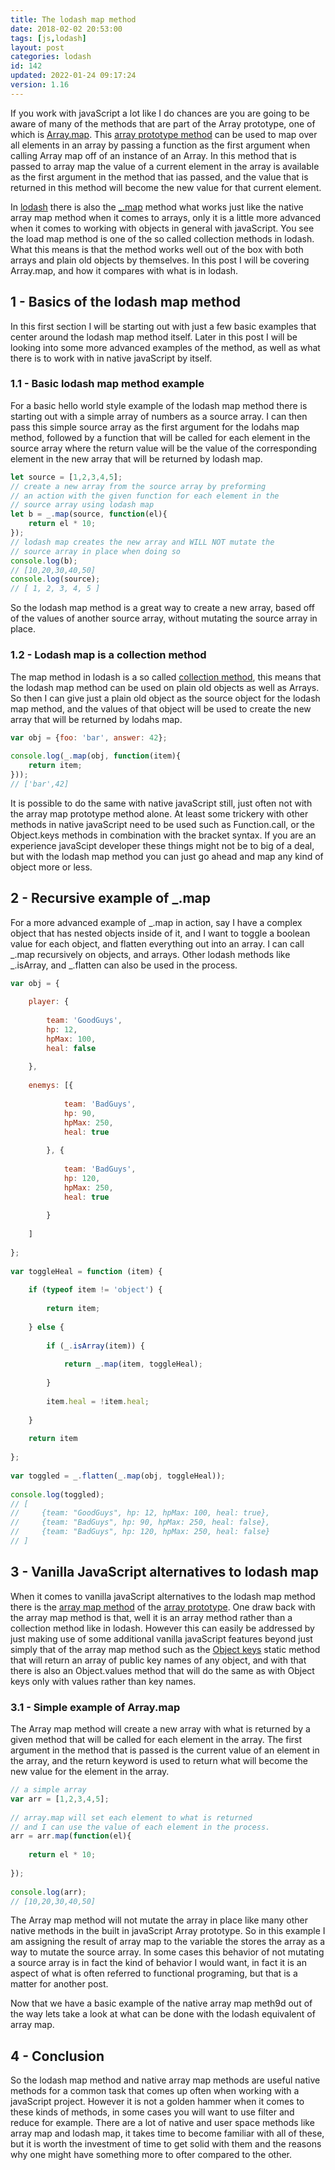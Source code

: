 ```yaml
---
title: The lodash map method
date: 2018-02-02 20:53:00
tags: [js,lodash]
layout: post
categories: lodash
id: 142
updated: 2022-01-24 09:17:24
version: 1.16
---
```


If you work with javaScript a lot like I do chances are you are going to be aware of many of the methods that are part of the Array prototype, one of which is [Array.map](https://developer.mozilla.org/en-US/docs/Web/JavaScript/Reference/Global_Objects/Array/map). This [array prototype method](https://developer.mozilla.org/en-US/docs/Web/JavaScript/Reference/Global_Objects/Array) can be used to map over all elements in an array by passing a function as the first argument when calling Array map off of an instance of an Array. In this method that is passed to array map the value of a current element in the array is available as the first argument in the method that ias passed, and the value that is returned in this method will become the new value for that current element.

In [lodash](https://lodash.com/) there is also the [\_.map](https://lodash.com/docs/4.17.4#map) method what works just like the native array map method when it comes to arrays, only it is a little more advanced when it comes to working with objects in general with javaScript. You see the load map method is one of the so called collection methods in lodash. What this means is that the method works well out of the box with both arrays and plain old objects by themselves. In this post I will be covering Array.map, and how it compares with what is in lodash.

<!-- more -->


## 1 - Basics of the lodash map method

In this first section I will be starting out with just a few basic examples that center around the lodash map method itself. Later in this post I will be looking into some more advanced examples of the method, as well as what there is to work with in native javaScript by itself.

### 1.1 - Basic lodash map method example

For a basic hello world style example of the lodash map method there is starting out with a simple array of numbers as a source array. I can then pass this simple source array as the first argument for the lodahs map method, followed by a function that will be called for each element in the source array where the return value will be the value of the corresponding element in the new array that will be returned by lodash map.

```js
let source = [1,2,3,4,5];
// create a new array from the source array by preforming
// an action with the given function for each element in the
// source array using lodash map
let b = _.map(source, function(el){
    return el * 10;
});
// lodash map creates the new array and WILL NOT mutate the 
// source array in place when doing so
console.log(b);
// [10,20,30,40,50]
console.log(source);
// [ 1, 2, 3, 4, 5 ]
```

So the lodash map method is a great way to create a new array, based off of the values of another source array, without mutating the source array in place.

### 1.2 - Lodash map is a collection method

The map method in lodash is a so called [collection method](/2022/01/14/lodash_collection/), this means that the lodash map method can be used on plain old objects as well as Arrays. So then I can give just a plain old object as the source object for the lodash map method, and the values of that object will be used to create the new array that will be returned by lodahs map.

```js
var obj = {foo: 'bar', answer: 42};
 
console.log(_.map(obj, function(item){
    return item;
}));
// ['bar',42]
```

It is possible to do the same with native javaScript still, just often not with the array map prototype method alone. At least some trickery with other methods in native javaScript need to be used such as Function.call, or the Object.keys methods in combination with the bracket syntax. If you are an experience javaScipt developer these things might not be to big of a deal, but with the lodash map method you can just go ahead and map any kind of object more or less.

## 2 - Recursive example of \_.map

For a more advanced example of \_.map in action, say I have a complex object that has nested objects inside of it, and I want to toggle a boolean value for each object, and flatten everything out into an array. I can call \_.map recursively on objects, and arrays. Other lodash methods like \_.isArray, and \_.flatten can also be used in the process.

```js
var obj = {
 
    player: {
 
        team: 'GoodGuys',
        hp: 12,
        hpMax: 100,
        heal: false
 
    },
 
    enemys: [{
 
            team: 'BadGuys',
            hp: 90,
            hpMax: 250,
            heal: true
 
        }, {
 
            team: 'BadGuys',
            hp: 120,
            hpMax: 250,
            heal: true
 
        }
 
    ]
 
};
 
var toggleHeal = function (item) {
 
    if (typeof item != 'object') {
 
        return item;
 
    } else {
 
        if (_.isArray(item)) {
 
            return _.map(item, toggleHeal);
 
        }
 
        item.heal = !item.heal;
 
    }
 
    return item
 
};
 
var toggled = _.flatten(_.map(obj, toggleHeal));
 
console.log(toggled);
// [
//     {team: "GoodGuys", hp: 12, hpMax: 100, heal: true},
//     {team: "BadGuys", hp: 90, hpMax: 250, heal: false},
//     {team: "BadGuys", hp: 120, hpMax: 250, heal: false}
// ]
```

## 3 - Vanilla JavaScript alternatives to lodash map

When it comes to vanilla javaScript alternatives to the lodash map method there is the [array map method](/2020/06/16/js-array-map/) of the [array prototype](/2018/12/10/js-array/). One draw back with the array map method is that, well it is an array method rather than a collection method like in lodash. However this can easily be addressed by just making use of some additional vanilla javaScript features beyond just simply that of the array map method such as the [Object keys](/2018/12/15/js-object-keys/) static method that will return an array of public key names of any object, and with that there is also an Object.values method that will do the same as with Object keys only with values rather than key names.

### 3.1 - Simple example of Array.map

The Array map method will create a new array with what is returned by a given method that will be called for each element in the array. The first argument in the method that is passed is the current value of an element in the array, and the return keyword is used to return what will become the new value for the element in the array.

```js
// a simple array
var arr = [1,2,3,4,5];
 
// array.map will set each element to what is returned
// and I can use the value of each element in the process.
arr = arr.map(function(el){
 
    return el * 10;
 
});
 
console.log(arr);
// [10,20,30,40,50]
```

The Array map method will not mutate the array in place like many other native methods in the built in javaScript Array prototype. So in this example I am assigning the result of array map to the variable the stores the array as a way to mutate the source array. In some cases this behavior of not mutating a source array is in fact the kind of behavior I would want, in fact it is an aspect of what is often referred to functional programing, but that is a matter for another post.

Now that we have a basic example of the native array map meth9d out of the way lets take a look at what can be done with the lodash equivalent of array map.

## 4 - Conclusion

So the lodash map method and native array map methods are useful native methods for a common task that comes up often when working with a javaScript project. However it is not a golden hammer when it comes to these kinds of methods, in some cases you will want to use filter and reduce for example. There are a lot of native and user space methods like array map and lodash map, it takes time to become familiar with all of these, but it is worth the investment of time to get solid with them and the reasons why one might have something more to ofter compared to the other.
